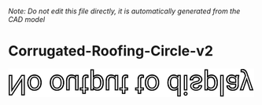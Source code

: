 ###### Note: Do not edit this file directly, it is automatically generated from the CAD model

# Corrugated-Roofing-Circle-v2

![](/project.svg)



 

